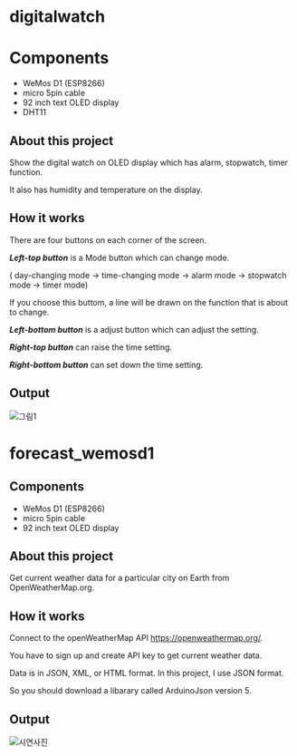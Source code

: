 # digitalwatch

# Components
- WeMos D1 (ESP8266)
- micro 5pin cable
- 92 inch text OLED display
- DHT11

## About this project
Show the digital watch on OLED display which has alarm, stopwatch, timer function.

It also has humidity and temperature on the display.

## How it works
There are four buttons on each corner of the screen.

_**Left-top button**_ is a Mode button which can change mode.

( day-changing mode -> time-changing mode -> alarm mode -> stopwatch mode -> timer mode)

If you choose this buttom, a line will be drawn on the function that is about to change.

_**Left-bottom button**_ is a adjust button which can adjust the setting.

_**Right-top button**_ can raise the time setting.

_**Right-bottom button**_ can set down the time setting.

## Output
![그림1](https://user-images.githubusercontent.com/49015100/86437238-07d1ca00-bd3f-11ea-89cd-75176b914f62.jpg)

# forecast_wemosd1
 
## Components
- WeMos D1 (ESP8266)
- micro 5pin cable
- 92 inch text OLED display

## About this project
Get current weather data for a particular city on Earth from OpenWeatherMap.org.

## How it works
Connect to the openWeatherMap API https://openweathermap.org/.

You have to sign up and create API key to get current weather data.

Data is in JSON, XML, or HTML format. In this project, I use JSON format.

So you should download a libarary called ArduinoJson version 5.

## Output
![시연사진](https://user-images.githubusercontent.com/49015100/86336790-46a64800-bc8b-11ea-8b07-c9013bea8be6.jpg)
